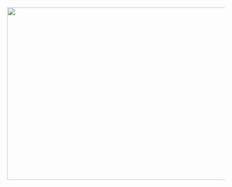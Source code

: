 
<p align="center">
<br><img src="https://github.com/abhinav-bohra/abhinav-bohra/blob/master/header.gif" width="1000px" height="400px"><br><br>
</p>
